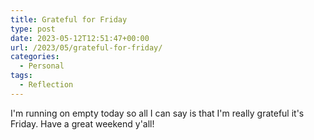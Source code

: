 ```yaml
---
title: Grateful for Friday
type: post
date: 2023-05-12T12:51:47+00:00
url: /2023/05/grateful-for-friday/
categories:
  - Personal
tags:
  - Reflection
---
```


I'm running on empty today so all I can say is that I'm really grateful it's Friday. Have a great weekend y'all!